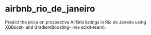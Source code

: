 # airbnb_rio_de_janeiro
Predict the price on prospective AirBnb listings in Rio de Janeiro using XGBoost- and GradientBoosting- (via scikit-learn). 
